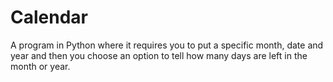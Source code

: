 # Calendar

A program in Python where it requires you to put a specific month, date and year and then you choose an option to tell how many days are left in the month or year. 
